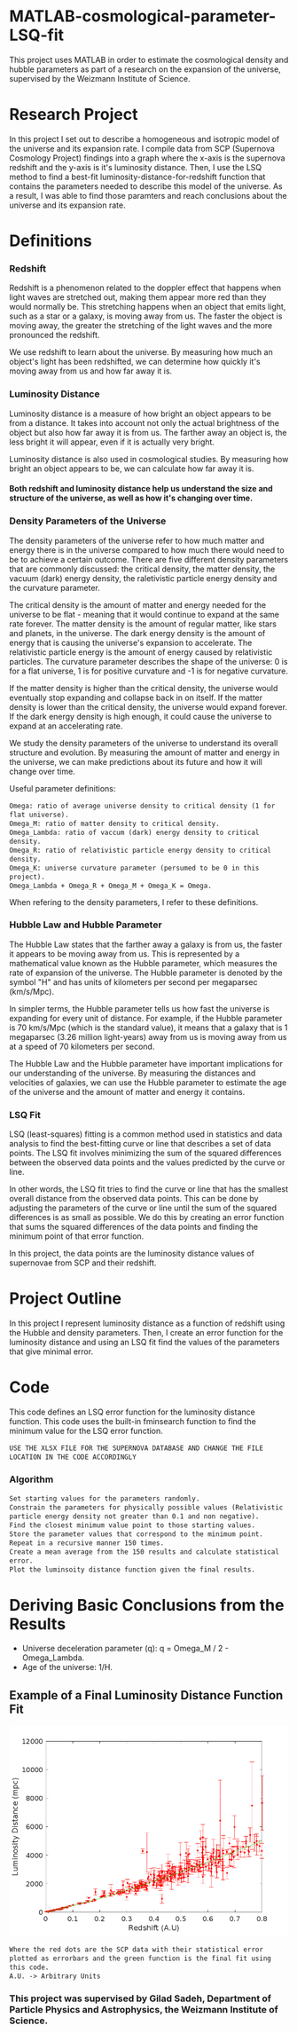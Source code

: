 # MATLAB-cosmological-parameter-LSQ-fit
This project uses MATLAB in order to estimate the cosmological density and hubble parameters as part of a research on the expansion of the universe, supervised by the Weizmann Institute of Science.

# Research Project

  In this project I set out to describe a homogeneous and isotropic model of the universe and its expansion rate.
  I compile data from SCP (Supernova Cosmology Project) findings into a graph where the x-axis is the supernova redshift 
  and the y-axis is it's luminosity distance. Then, I use the LSQ method to find a best-fit luminosity-distance-for-redshift function 
  that contains the parameters needed to describe this model of the universe. As a result, I was able to find those paramters and 
  reach conclusions about the universe and its expansion rate.

# Definitions

  ### Redshift
  Redshift is a phenomenon related to the doppler effect that happens when light waves are stretched out, making them appear more 
  red than they would normally be. This stretching happens when an object that emits light, such as a star or a galaxy, is moving 
  away from us. The faster the object is moving away, the greater the stretching of the light waves and the more pronounced the 
  redshift.

  We use redshift to learn about the universe. By measuring how much an object's light has been redshifted, we can determine
  how quickly it's moving away from us and how far away it is.

  ### Luminosity Distance
  Luminosity distance is a measure of how bright an object appears to be from a distance. It takes into account not only the actual 
  brightness of the object but also how far away it is from us. The farther away an object is, the less bright it will appear, 
  even if it is actually very bright.

  Luminosity distance is also used in cosmological studies. By measuring how bright an object appears to be, we can calculate how 
  far away it is. 
  
  #### Both redshift and luminosity distance help us understand the size and structure of the universe, as well as how it's changing over time.
  
  ### Density Parameters of the Universe
  The density parameters of the universe refer to how much matter and energy there is in the universe compared to how much there 
  would need to be to achieve a certain outcome. There are five different density parameters that are commonly discussed: the 
  critical density, the matter density, the vacuum (dark) energy density, the raletivistic particle energy density and the curvature 
  parameter.

  The critical density is the amount of matter and energy needed for the universe to be flat - meaning that it would continue to 
  expand at the same rate forever. The matter density is the amount of regular matter, like stars and planets, in the universe. The 
  dark energy density is the amount of energy that is causing the universe's expansion to accelerate. The relativistic particle energy 
  is the amount of energy caused by relativistic particles. The curvature parameter describes the shape of the universe: 0 is for a 
  flat universe, 1 is for positive curvature and -1 is for negative curvature.

  If the matter density is higher than the critical density, the universe would eventually stop expanding and collapse back in on 
  itself. If the matter density is lower than the critical density, the universe would expand forever. If the dark energy density is 
  high enough, it could cause the universe to expand at an accelerating rate.

  We study the density parameters of the universe to understand its overall structure and evolution. By measuring the amount of matter 
  and energy in the universe, we can make predictions about its future and how it will change over time.
    
  Useful parameter definitions:
  
    Omega: ratio of average universe density to critical density (1 for flat universe).
    Omega_M: ratio of matter density to critical density.
    Omega_Lambda: ratio of vaccum (dark) energy density to critical density.
    Omega_R: ratio of relativistic particle energy density to critical density.
    Omega_K: universe curvature parameter (persumed to be 0 in this project).
    Omega_Lambda + Omega_R + Omega_M + Omega_K = Omega.
    
  When refering to the density parameters, I refer to these definitions.
    
  ### Hubble Law and Hubble Parameter
  The Hubble Law states that the farther away a galaxy is from us, the faster it appears to be moving away from us. This is represented 
  by a mathematical value known as the Hubble parameter, which measures the rate of expansion of the universe. The Hubble parameter is 
  denoted by the symbol "H" and has units of kilometers per second per megaparsec (km/s/Mpc).

  In simpler terms, the Hubble parameter tells us how fast the universe is expanding for every unit of distance. For example, if the 
  Hubble parameter is 70 km/s/Mpc (which is the standard value), it means that a galaxy that is 1 megaparsec (3.26 million light-years) 
  away from us is moving away from us at a speed of 70 kilometers per second.

  The Hubble Law and the Hubble parameter have important implications for our understanding of the universe. By measuring the distances 
  and velocities of galaxies, we can use the Hubble parameter to estimate the age of the universe and the amount of matter and energy it 
  contains.
  
  ### LSQ Fit
  LSQ (least-squares) fitting is a common method used in statistics and data analysis to find the best-fitting curve or line that 
  describes a set of data points. The LSQ fit involves minimizing the sum of the squared differences between the observed data points and 
  the values predicted by the curve or line.

  In other words, the LSQ fit tries to find the curve or line that has the smallest overall distance from the observed data points. This 
  can be done by adjusting the parameters of the curve or line until the sum of the squared differences is as small as possible. We do this 
  by creating an error function that sums the squared differences of the data points and finding the minimum point of that error function.
    
  In this project, the data points are the luminosity distance values of supernovae from SCP and their redshift.

# Project Outline
    
  In this project I represent luminosity distance as a function of redshift using the Hubble and density parameters. Then, I create an error 
  function for the luminosity distance and using an LSQ fit find the values of the parameters that give minimal error.
    

# Code

  This code defines an LSQ error function for the luminosity distance function.
  This code uses the built-in fminsearch function to find the minimum value for the LSQ error function.
  
    USE THE XLSX FILE FOR THE SUPERNOVA DATABASE AND CHANGE THE FILE LOCATION IN THE CODE ACCORDINGLY

### Algorithm

    Set starting values for the parameters randomly.
    Constrain the parameters for physically possible values (Relativistic particle energy density not greater than 0.1 and non negative).
    Find the closest minimum value point to those starting values.
    Store the parameter values that correspond to the minimum point.
    Repeat in a recursive manner 150 times.
    Create a mean average from the 150 results and calculate statistical error.
    Plot the luminsoity distance function given the final results.

# Deriving Basic Conclusions from the Results

  - Universe deceleration parameter (q): q = Omega_M / 2 - Omega_Lambda.
  - Age of the universe: 1/H.

## Example of a Final Luminosity Distance Function Fit
![image](https://github.com/NoRehovot/MATLAB-Cosmological-Parameter-LSQ-Fit/blob/main/final_function.png)
    
    Where the red dots are the SCP data with their statistical error plotted as errorbars and the green function is the final fit using this code.
    A.U. -> Arbitrary Units

### This project was supervised by Gilad Sadeh, Department of Particle Physics and Astrophysics, the Weizmann Institute of Science.
